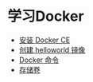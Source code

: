 # 学习Docker

* [安装 Docker CE](install_docker_ce.md)
* [创建 helloworld 镜像](helloworld.md)
* [Docker 命令](docker_command.md)
* [存储卷](volume.md)